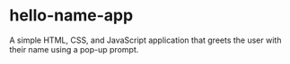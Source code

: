 # hello-name-app
A simple HTML, CSS, and JavaScript application that greets the user with their name using a pop-up prompt.
